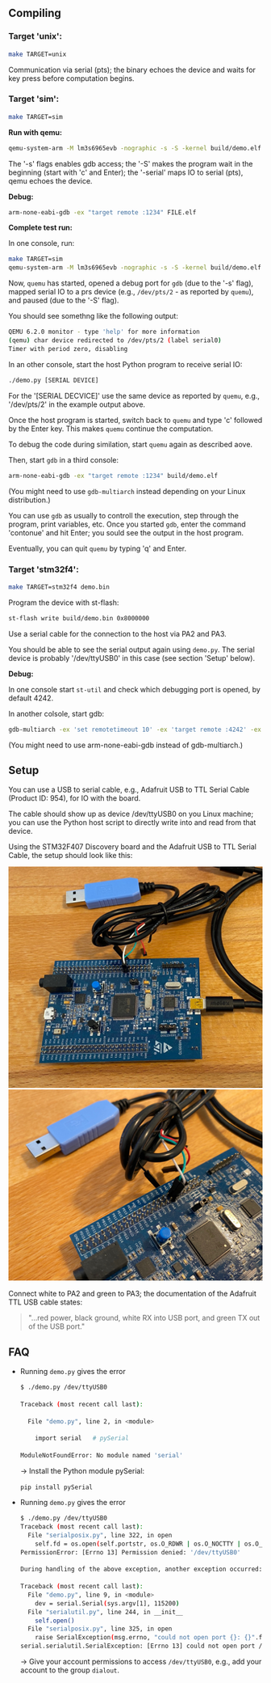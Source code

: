 ## Compiling

### Target 'unix':

  ```bash
  make TARGET=unix
  ```
  
  Communication via serial (pts); the binary echoes the device and waits for key
  press before computation begins.


### Target 'sim':

  ```bash
  make TARGET=sim
  ```

  **Run with qemu:**

  ```bash
  qemu-system-arm -M lm3s6965evb -nographic -s -S -kernel build/demo.elf -serial pty
  ```

  The '-s' flags enables gdb access; the '-S' makes the program wait in the
  beginning (start with 'c' and Enter); the '-serial' maps IO to serial (pts),
  qemu echoes the device.

  **Debug:**

  ```bash
  arm-none-eabi-gdb -ex "target remote :1234" FILE.elf
  ```

  **Complete test run:**

  In one console, run:

  ```bash
  make TARGET=sim
  qemu-system-arm -M lm3s6965evb -nographic -s -S -kernel build/demo.elf -serial pty
  ```

  Now, ```quemu``` has started, opened a debug port for ```gdb``` (due to the '-s' flag), mapped serial IO to a prs device (e.g., ```/dev/pts/2``` - as reported by ```quemu```), and paused (due to the '-S' flag).

  You should see somethng like the following output:

  ```bash
  QEMU 6.2.0 monitor - type 'help' for more information
  (qemu) char device redirected to /dev/pts/2 (label serial0)
  Timer with period zero, disabling
  ```

  In an other console, start the host Python program to receive serial IO:

  ```bash
  ./demo.py [SERIAL DEVICE]
  ```

  For the '[SERIAL DECVICE]' use the same device as reported by ```quemu```, e.g., '/dev/pts/2' in the example output above.

  Once the host program is started, switch back to ```quemu``` and type 'c' followed by the Enter key. This makes ```quemu``` continue the computation.

  To debug the code during similation, start ```quemu``` again as described aove.
  
  Then, start ```gdb``` in a third console:

  ```bash
  arm-none-eabi-gdb -ex "target remote :1234" build/demo.elf
  ```

  (You might need to use ```gdb-multiarch``` instead depending on your Linux distribution.)

  You can use ```gdb``` as usually to controll the execution, step through the program, print variables, etc. Once you started ```gdb```, enter the command 'contonue' and hit Enter; you sould see the output in the host program.

  Eventually, you can quit ```quemu``` by typing 'q' and Enter.


### Target 'stm32f4':

  ```bash
  make TARGET=stm32f4 demo.bin
  ```

  Program the device with st-flash:

  ```bash
  st-flash write build/demo.bin 0x8000000
  ```

  Use a serial cable for the connection to the host via PA2 and PA3.

  You should be able to see the serial output again using ```demo.py```. The serial device is probably '/dev/ttyUSB0' in this case (see section 'Setup' below).

  **Debug:**

  In one console start ```st-util``` and check which debugging port is opened, by default 4242.

  In another colsole, start gdb:

  ```bash
  gdb-multiarch -ex 'set remotetimeout 10' -ex 'target remote :4242' -ex load -ex 'break main' FILE.elf
  ```
  (You might need to use arm-none-eabi-gdb instead of gdb-multiarch.)

## Setup

You can use a USB to serial cable, e.g., Adafruit USB to TTL Serial Cable (Product ID: 954), for IO with the board.

The cable should show up as device /dev/ttyUSB0 on you Linux machine; you can use the Python host script to directly write into and read from that device.

Using the STM32F407 Discovery board and the Adafruit USB to TTL Serial Cable, the setup should look like this:

![Overview](fig/dev_board-1.jpg)
![Detail](fig/dev_board-2.jpg)

Connect white to PA2 and green to PA3; the documentation of the Adafruit TTL USB cable states:

> "...red power, black ground, white RX into USB port, and green TX out of the USB port."


## FAQ

- Running `demo.py` gives the error

  ```bash
  $ ./demo.py /dev/ttyUSB0 
  
  Traceback (most recent call last):
  
    File "demo.py", line 2, in <module>
  
      import serial   # pySerial
  
  ModuleNotFoundError: No module named 'serial'
  ```

  -> Install the Python module pySerial:

  ``pip install pySerial``

- Running `demo.py` gives the error

  ```bash
  $ ./demo.py /dev/ttyUSB0 
  Traceback (most recent call last):
    File "serialposix.py", line 322, in open
      self.fd = os.open(self.portstr, os.O_RDWR | os.O_NOCTTY | os.O_NONBLOCK)
  PermissionError: [Errno 13] Permission denied: '/dev/ttyUSB0'
  
  During handling of the above exception, another exception occurred:
  
  Traceback (most recent call last):
    File "demo.py", line 9, in <module>
      dev = serial.Serial(sys.argv[1], 115200)
    File "serialutil.py", line 244, in __init__
      self.open()
    File "serialposix.py", line 325, in open
      raise SerialException(msg.errno, "could not open port {}: {}".format(self._port, msg))
  serial.serialutil.SerialException: [Errno 13] could not open port /dev/ttyUSB0: [Errno 13] Permission denied: '/dev/ttyUSB0'
  ```

  -> Give your account permissions to access `/dev/ttyUSB0`, e.g., add your account to the group `dialout`.

